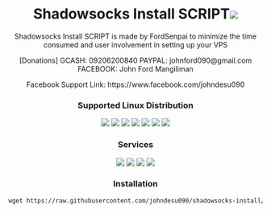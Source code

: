 
<h1 align="center">Shadowsocks Install SCRIPT<img src="https://img.shields.io/badge/Version-1.0-blue.svg"></h1>

<p align="center">Shadowsocks Install SCRIPT is made by FordSenpai to minimize the time consumed and user involvement in setting up your VPS</p>
<p align="center">[Donations] GCASH: 09206200840 PAYPAL: johnford090@gmail.com FACEBOOK: John Ford Mangiliman</p>
<p align="center">Facebook Support Link: https://www.facebook.com/johndesu090</p>

<h3 align="center">Supported Linux Distribution</h3>
<p align="center">
  <a><img src="https://img.shields.io/badge/Support-Ubuntu14-red.svg"></a>
  <a><img src="https://img.shields.io/badge/Support-Ubuntu16-red.svg"></a>
  <a><img src="https://img.shields.io/badge/Support-Ubuntu18-red.svg"></a>
  <a><img src="https://img.shields.io/badge/Support-Debian8-red.svg"></a>
  <a><img src="https://img.shields.io/badge/Support-Debian9-red.svg"></a>
  <a><img src="https://img.shields.io/badge/Support-CentOS6-red.svg"></a>
  <a><img src="https://img.shields.io/badge/Support-CentOS7-red.svg"></a>
</p>
<h3 align="center">Services</h3>
<p align="center">
  <a><img src="https://img.shields.io/badge/Service-Shadowsocks-green.svg"></a>
  <a><img src="https://img.shields.io/badge/Service-ShadowsocksR-green.svg"></a>
  <a><img src="https://img.shields.io/badge/Service-ShadowsocksGo-green.svg"></a>
  <a><img src="https://img.shields.io/badge/Service-Shadowsocks-libev-green.svg"></a>
 </p>

<h3 align="center">Installation</h3>

<p align="center">
  
  ```html
wget https://raw.githubusercontent.com/johndesu090/shadowsocks-install/master/installssr.sh && chmod +x installssr.sh && ./installssr.sh
  ```

</p>
